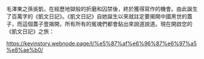 毛澤東之孫吳凱，在經歷地獄般的折磨和囚禁後，終於獲得寫作的機會。由此誕生了百萬字的《凱文日記》。《凱文日記》自她誕生以來就註定要揭開中國黑世的蓋子，而這個蓋子壹揭開，所有所有的冤魂們都會鉆出來說道說道。現在開啟您的《凱文日記》之旅：

https://kevinstory.webnode.page/l/%e5%87%af%e6%96%87%e6%97%a5%e8%ae%b0/
